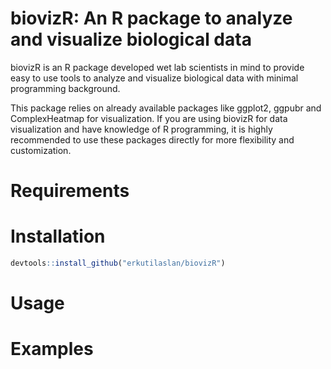 # biovizR: An R package to analyze and visualize biological data

biovizR is an R package developed wet lab scientists in mind to provide easy to use tools to analyze and visualize biological data with minimal programming background.

This package  relies on already available packages like ggplot2, ggpubr and ComplexHeatmap for visualization. If you are using biovizR for data visualization and have knowledge of R programming, it is highly recommended to use these packages directly for more flexibility and customization.


# Requirements


# Installation

```r
devtools::install_github("erkutilaslan/biovizR")
```
# Usage

# Examples



